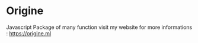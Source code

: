 # Origine
Javascript Package of many function
visit my website for more informations : https://origine.ml

